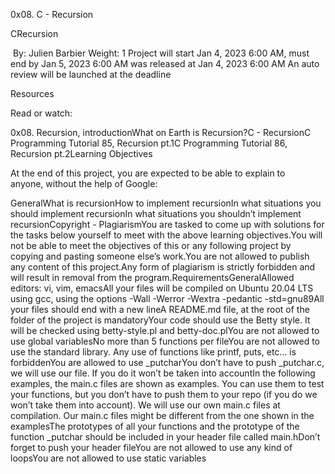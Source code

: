 0x08. C - Recursion

CRecursion

 By: Julien Barbier Weight: 1 Project will start Jan 4, 2023 6:00 AM, must end by Jan 5, 2023 6:00 AM was released at Jan 4, 2023 6:00 AM An auto review will be launched at the deadline

Resources

Read or watch:

0x08. Recursion, introductionWhat on Earth is Recursion?C - RecursionC Programming Tutorial 85, Recursion pt.1C Programming Tutorial 86, Recursion pt.2Learning Objectives

At the end of this project, you are expected to be able to explain to anyone, without the help of Google:

GeneralWhat is recursionHow to implement recursionIn what situations you should implement recursionIn what situations you shouldn’t implement recursionCopyright - PlagiarismYou are tasked to come up with solutions for the tasks below yourself to meet with the above learning objectives.You will not be able to meet the objectives of this or any following project by copying and pasting someone else’s work.You are not allowed to publish any content of this project.Any form of plagiarism is strictly forbidden and will result in removal from the program.RequirementsGeneralAllowed editors: vi, vim, emacsAll your files will be compiled on Ubuntu 20.04 LTS using gcc, using the options -Wall -Werror -Wextra -pedantic -std=gnu89All your files should end with a new lineA README.md file, at the root of the folder of the project is mandatoryYour code should use the Betty style. It will be checked using betty-style.pl and betty-doc.plYou are not allowed to use global variablesNo more than 5 functions per fileYou are not allowed to use the standard library. Any use of functions like printf, puts, etc… is forbiddenYou are allowed to use _putcharYou don’t have to push _putchar.c, we will use our file. If you do it won’t be taken into accountIn the following examples, the main.c files are shown as examples. You can use them to test your functions, but you don’t have to push them to your repo (if you do we won’t take them into account). We will use our own main.c files at compilation. Our main.c files might be different from the one shown in the examplesThe prototypes of all your functions and the prototype of the function _putchar should be included in your header file called main.hDon’t forget to push your header fileYou are not allowed to use any kind of loopsYou are not allowed to use static variables


